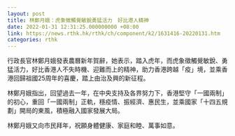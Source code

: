 ```yaml
---
layout: post
title: 林鄭月娥：虎象徵觸覺敏銳勇猛活力　好比港人精神
date: 2022-01-31 12:31:25.000000000 +08:00
link: https://news.rthk.hk/rthk/ch/component/k2/1631416-20220131.htm
categories: rthk
---
```


行政長官林鄭月娥發表農曆新年賀辭，她表示，踏入虎年，而虎象徵觸覺敏銳、勇猛活力，好比香港人不失時機、迎難而上的精神，助力香港跨越「疫」境，並乘香港回歸祖國25周年的喜慶，踏上由治及興的新征程。

林鄭月娥指出，回望過去一年，在中央支持及各界努力下，香港堅守「一國兩制」的初心，重回「一國兩制」正軌，穩疫情、振經濟、惠民生，並乘國家「十四五規劃」開局的東風，積極融入國家發展大局。

林鄭月娥又向市民拜年，祝願身體健康、家庭和睦、萬事如意。
